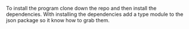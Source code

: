 To install the program clone down the repo and then install the dependencies.
With installing the dependencies add a type module to the json package so it know how to grab them.

